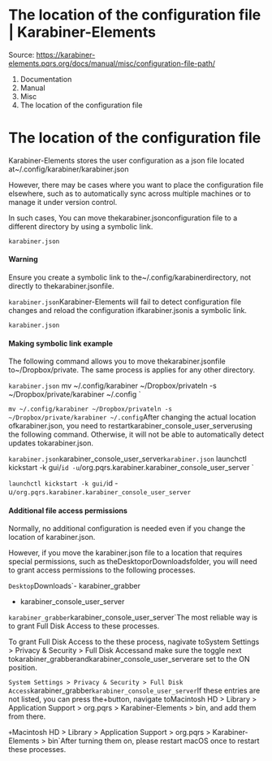 # The location of the configuration file | Karabiner-Elements

Source: https://karabiner-elements.pqrs.org/docs/manual/misc/configuration-file-path/

1. Documentation
1. Manual
1. Misc
1. The location of the configuration file

# The location of the configuration file

Karabiner-Elements stores the user configuration as a json file located at~/.config/karabiner/karabiner.json

However, there may be cases where you want to place the configuration file elsewhere, such as to automatically sync across multiple machines or to manage it under version control.

In such cases, You can move thekarabiner.jsonconfiguration file to a different directory by using a symbolic link.

`karabiner.json`
#### Warning

Ensure you create a symbolic link to the~/.config/karabinerdirectory, not directly to thekarabiner.jsonfile.

`karabiner.json`Karabiner-Elements will fail to detect configuration file changes and reload the configuration ifkarabiner.jsonis a symbolic link.

`karabiner.json`
#### Making symbolic link example

The following command allows you to move thekarabiner.jsonfile to~/Dropbox/private. The same process is applies for any other directory.

`karabiner.json`
mv ~/.config/karabiner ~/Dropbox/privateln -s ~/Dropbox/private/karabiner ~/.config
`

`mv ~/.config/karabiner ~/Dropbox/privateln -s ~/Dropbox/private/karabiner ~/.config`After changing the actual location ofkarabiner.json, you need to restartkarabiner_console_user_serverusing the following command.
Otherwise, it will not be able to automatically detect updates tokarabiner.json.

`karabiner.json`karabiner_console_user_server`karabiner.json`
launchctl kickstart -k gui/`id -u`/org.pqrs.karabiner.karabiner_console_user_server
`

`launchctl kickstart -k gui/`id -u`/org.pqrs.karabiner.karabiner_console_user_server`
#### Additional file access permissions

Normally, no additional configuration is needed even if you change the location of karabiner.json.

However, if you move the karabiner.json file to a location that requires special permissions, such as theDesktoporDownloadsfolder, you will need to grant access permissions to the following processes.

`Desktop`Downloads`- karabiner_grabber
- karabiner_console_user_server

`karabiner_grabber`karabiner_console_user_server`The most reliable way is to grant Full Disk Access to these processes.

To grant Full Disk Access to the these process,
nagivate toSystem Settings > Privacy & Security > Full Disk Accessand make sure the toggle next tokarabiner_grabberandkarabiner_console_user_serverare set to the ON position.

`System Settings > Privacy & Security > Full Disk Access`karabiner_grabber`karabiner_console_user_server`If these entries are not listed, you can press the+button, navigate toMacintosh HD > Library > Application Support > org.pqrs > Karabiner-Elements > bin, and add them from there.

`+`Macintosh HD > Library > Application Support > org.pqrs > Karabiner-Elements > bin`After turning them on, please restart macOS once to restart these processes.

